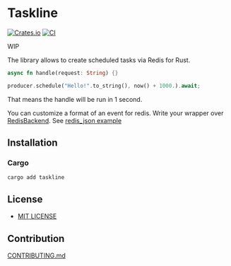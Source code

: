 # Taskline

[![Crates.io](https://img.shields.io/crates/v/taskline.svg)](https://crates.io/crates/taskline)
[![CI](https://img.shields.io/github/actions/workflow/status/daxartio/taskline/ci.yml?branch=main)](https://github.com/daxartio/taskline/actions)
<!-- [![Docs.rs](https://docs.rs/taskline/badge.svg)](https://docs.rs/taskline) -->
<!-- [![Coverage Status](https://coveralls.io/repos/github/daxartio/taskline/badge.svg?branch=main)](https://coveralls.io/github/daxartio/taskline?branch=main) -->

WIP

The library allows to create scheduled tasks via Redis for Rust.

```rust
async fn handle(request: String) {}

producer.schedule("Hello!".to_string(), now() + 1000.).await;
```

That means the handle will be run in 1 second.

You can customize a format of an event for redis. Write your wrapper over [RedisBackend](src/backends/redis.rs). See [redis_json example](examples/redis_json.rs)

## Installation

### Cargo

```
cargo add taskline
```

## License

* [MIT LICENSE](LICENSE)

## Contribution

[CONTRIBUTING.md](CONTRIBUTING.md)
